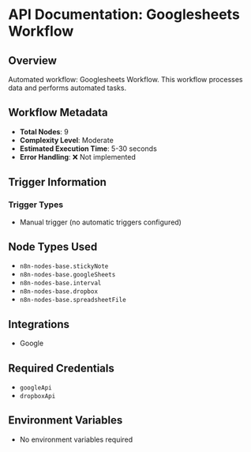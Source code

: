 # API Documentation: Googlesheets Workflow

## Overview
Automated workflow: Googlesheets Workflow. This workflow processes data and performs automated tasks.

## Workflow Metadata
- **Total Nodes**: 9
- **Complexity Level**: Moderate
- **Estimated Execution Time**: 5-30 seconds
- **Error Handling**: ❌ Not implemented

## Trigger Information
### Trigger Types
- Manual trigger (no automatic triggers configured)

## Node Types Used
- `n8n-nodes-base.stickyNote`
- `n8n-nodes-base.googleSheets`
- `n8n-nodes-base.interval`
- `n8n-nodes-base.dropbox`
- `n8n-nodes-base.spreadsheetFile`

## Integrations
- Google

## Required Credentials
- `googleApi`
- `dropboxApi`

## Environment Variables
- No environment variables required
